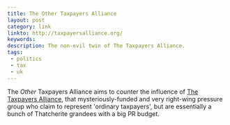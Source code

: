 ```yaml
---
title: The Other Taxpayers Alliance
layout: post
category: link
linkto: http://taxpayersalliance.org/
keywords:
description: The non-evil twin of The Taxpayers Alliance.
tags:
 - politics
 - tax
 - uk
---
```

The _Other_ Taxpayers Alliance aims to counter the influence of [The Taxpayers Alliance](http://www.taxpayersalliance.com/ "You know, those folk quoted in every single news story on public spending"), that mysteriously-funded and very right-wing pressure group who claim to represent 'ordinary taxpayers', but are essentially a bunch of Thatcherite grandees with a big PR budget.